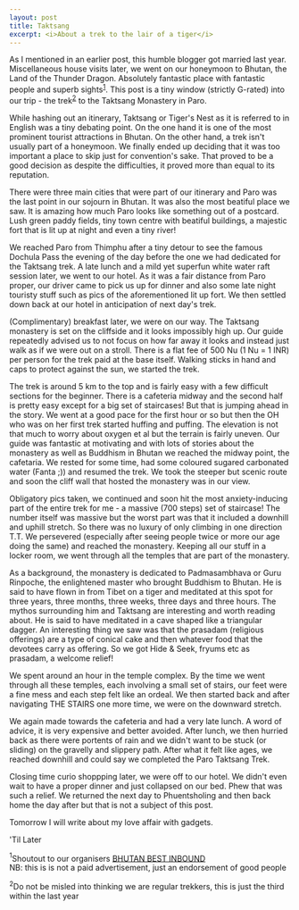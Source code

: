 ```yaml
---
layout: post
title: Taktsang
excerpt: <i>About a trek to the lair of a tiger</i>
---
```


As I mentioned in an earlier post, this humble blogger got married last year. Miscellaneous house visits later, we went on our 
honeymoon to Bhutan, the Land of the Thunder Dragon. Absolutely fantastic place with fantastic people and superb 
sights<sup><a href="#myfootnote1">1</a></sup>. This post is a tiny window (strictly G-rated) into our trip - the 
trek<sup><a href="#myfootnote2">2</a></sup> to the Taktsang Monastery in Paro. 

While hashing out an itinerary, Taktsang or Tiger's Nest as it is referred to in English was a tiny debating point. On the one 
hand it is one of the most prominent tourist attractions in Bhutan. On the other hand, a trek isn't usually part of a honeymoon.
We finally ended up deciding that it was too important a place to skip just for convention's sake. That proved to be a good
decision as despite the difficulties, it proved more than equal to its reputation. 

There were three main cities that were part of our itinerary and Paro was the last point in our sojourn in Bhutan. 
It was also the most beatiful place we saw. It is amazing how much Paro looks like something out of a postcard. Lush 
green paddy fields, tiny town centre with beatiful buildings, a majestic fort that is lit up at night and even a tiny river! 

We reached Paro from Thimphu after a tiny detour to see the famous Dochula Pass the evening of the day before the one we had 
dedicated for the Taktsang trek. A late lunch and a mild yet superfun white water raft session later, we went to our hotel. As 
it was a fair distance from Paro proper, our driver came to pick us up for dinner and also some late night touristy stuff such as
pics of the aforementioned lit up fort. We then settled down back at our hotel in anticipation of next day's trek.

(Complimentary) breakfast later, we were on our way. The Taktsang monastery is set on the cliffside and it looks impossibly 
high up. Our guide repeatedly advised us to not focus on how far away it looks and instead just walk as if we were out on a 
stroll. There is a flat fee of 500 Nu (1 Nu = 1 INR) per person for the trek paid at the base itself. Walking sticks in hand and 
caps to protect against the sun, we started the trek.

The trek is around 5 km to the top and is fairly easy with a few difficult sections for the beginner. There is a cafeteria 
midway and the second half is pretty easy except for a big set of staircases! But that is jumping ahead in the story. We went at 
a good pace for the first hour or so but then the OH who was on her first trek started huffing and puffing. The elevation 
is not that much to worry about oxygen et al but the terrain is fairly uneven. Our guide was fantastic at motivating and with 
lots of stories about the monastery as well as Buddhism in Bhutan we reached the midway point, the cafetaria. We rested for some 
time, had some coloured sugared carbonated water (Fanta ;)) and resumed the trek. We took the steeper but scenic route and soon 
the cliff wall that hosted the monastery was in our view. 

Obligatory pics taken, we continued and soon hit the most anxiety-inducing part of the entire trek for me - a massive (700 steps)
set of staircase! The number itself was massive but the worst part was that it included a downhill and uphill stretch. So there 
was no luxury of only climbing in one direction T.T. We persevered (especially after seeing people twice or more our age doing 
the same) and reached the monastery. Keeping all our stuff in a locker room, we went through all the temples that are part of 
the monastery. 

As a background, the monastery is dedicated to Padmasambhava or Guru Rinpoche, the enlightened master who brought Buddhism to 
Bhutan. He is said to have flown in from Tibet on a tiger and meditated at this spot for three years, three months, three weeks, 
three days and three hours. The mythos surrounding him and Taktsang are interesting and worth reading about. He is said to have 
meditated in a cave shaped like a triangular dagger. An interesting thing we saw was that the prasadam (religious offerings) are 
a type of conical cake and then whatever food that the devotees carry as offering. So we got Hide & Seek, fryums etc as prasadam,
a welcome relief!

We spent around an hour in the temple complex. By the time we went through all these temples, each involving a small set of 
stairs, our feet were a fine mess and each step felt like an ordeal. We then started back and after navigating THE STAIRS one 
more time, we were on the downward stretch. 

We again made towards the cafeteria and had a very late lunch. A word of advice, it is very expensive and better avoided. After 
lunch, we then hurried back as there were portents of rain and we didn't want to be stuck (or sliding) on the gravelly and 
slippery path. After what it felt like ages, we reached downhill and could say we completed the Paro Taktsang Trek. 

Closing time curio shoppping later, we were off to our hotel. We didn't even wait to have a proper dinner and just collapsed on
our bed. Phew that was such a relief. We returned the next day to Phuentsholing and then back home the day after but that is not 
a subject of this post. 

Tomorrow I will write about my love affair with gadgets.

'Til Later

<a name="myfootnote1"><sup>1</sup></a>Shoutout to our organisers [BHUTAN BEST INBOUND](https://www.bhutaninbound.com/)   
NB: this is is not a paid advertisement, just an endorsement of good people

<a name="myfootnote2"><sup>2</sup></a>Do not be misled into thinking we are regular trekkers, this is just the third within the
last year
